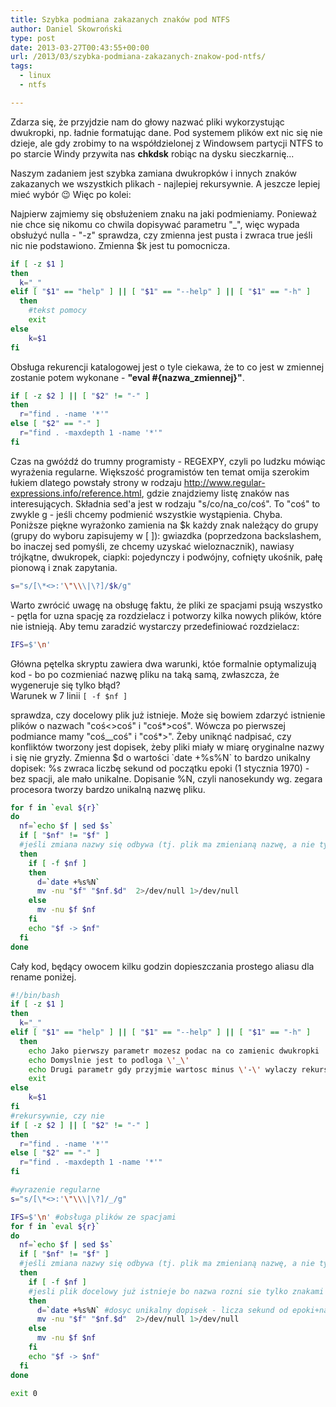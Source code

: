 ```yaml
---
title: Szybka podmiana zakazanych znaków pod NTFS
author: Daniel Skowroński
type: post
date: 2013-03-27T00:43:55+00:00
url: /2013/03/szybka-podmiana-zakazanych-znakow-pod-ntfs/
tags:
  - linux
  - ntfs

---
```

Zdarza się, że przyjdzie nam do głowy nazwać pliki wykorzystując dwukropki, np. ładnie formatując dane. Pod systemem plików ext nic się nie dzieje, ale gdy zrobimy to na współdzielonej z Windowsem partycji NTFS to po starcie Windy przywita nas **chkdsk** robiąc na dysku sieczkarnię...  
<!--break-->

  
  
Naszym zadaniem jest szybka zamiana dwukropków i innych znaków zakazanych we wszystkich plikach - najlepiej rekursywnie. A jeszcze lepiej mieć wybór 😉 Więc po kolei:

Najpierw zajmiemy się obsłużeniem znaku na jaki podmieniamy. Ponieważ nie chce się nikomu co chwila dopisywać parametru "_", więc wypada obsłużyć nulla - "-z" sprawdza, czy zmienna jest pusta i zwraca true jeśli nic nie podstawiono. Zmienna $k jest tu pomocnicza.

```bash
if [ -z $1 ]
then
  k="_"
elif [ "$1" == "help" ] || [ "$1" == "--help" ] || [ "$1" == "-h" ]
  then
    #tekst pomocy
    exit
else
    k=$1
fi

```


Obsługa rekurencji katalogowej jest o tyle ciekawa, że to co jest w zmiennej zostanie potem wykonane - **"eval #{nazwa_zmiennej}"**.

```bash
if [ -z $2 ] || [ "$2" != "-" ]
then
  r="find . -name '*'"
else [ "$2" == "-" ]
  r="find . -maxdepth 1 -name '*'"
fi

```


Czas na gwóźdź do trumny programisty - REGEXPY, czyli po ludzku mówiąc wyrażenia regularne. Większość programistów ten temat omija szerokim łukiem dlatego powstały strony w rodzaju http://www.regular-expressions.info/reference.html, gdzie znajdziemy listę znaków nas interesujących. Składnia sed'a jest w rodzaju "s/co/na_co/coś". To "coś" to zwykle g - jeśli chcemy podmienić wszystkie wystąpienia. Chyba.  
Poniższe piękne wyrażonko zamienia na $k każdy znak należący do grupy (grupy do wyboru zapisujemy w [ ]): gwiazdka (poprzedzona backslashem, bo inaczej sed pomyśli, ze chcemy uzyskać wieloznacznik), nawiasy trójkątne, dwukropek, ciapki: pojedynczy i podwójny, cofnięty ukośnik, pałę pionową i znak zapytania.

```bash
s="s/[\*<>:'\"\\\|\?]/$k/g"

```


Warto zwrócić uwagę na obsługę faktu, że pliki ze spacjami psują wszystko - pętla for uzna spację za rozdzielacz i potworzy kilka nowych plików, które nie istnieją. Aby temu zaradzić wystarczy przedefiniować rozdzielacz:

```bash
IFS=$'\n'

```




Główna pętelka skryptu zawiera dwa warunki, któe formalnie optymalizują kod - bo po cozmieniać nazwę pliku na taką samą, zwłaszcza, że wygeneruje się tylko błąd?  
Warunek w 7 linii `[ -f $nf ]`
 

sprawdza, czy docelowy plik już istnieje. Może się bowiem zdarzyć istnienie plików o nazwach "coś<>coś" i "coś\*>coś". Wówcza po pierwszej podmiance mamy "coś__coś" i "coś\*>". Żeby uniknąć nadpisać, czy konfliktów tworzony jest dopisek, żeby pliki miały w miarę oryginalne nazwy i się nie gryzły. Zmienna $d o wartości \`date +%s%N\` to bardzo unikalny dopisek: %s zwraca liczbę sekund od początku epoki (1 stycznia 1970) - bez spacji, ale mało unikalne. Dopisanie %N, czyli nanosekundy wg. zegara procesora tworzy bardzo unikalną nazwę pliku.

```bash
for f in `eval ${r}`
do
  nf=`echo $f | sed $s`
  if [ "$nf" != "$f" ]
  #jeśli zmiana nazwy się odbywa (tj. plik ma zmienianą nazwę, a nie tylko jest pomijany)
  then
    if [ -f $nf ]
    then
      d=`date +%s%N` 
      mv -nu "$f" "$nf.$d"  2>/dev/null 1>/dev/null
    else
      mv -nu $f $nf
    fi
    echo "$f -> $nf"
  fi
done

```


Cały kod, będący owocem kilku godzin dopieszczania prostego aliasu dla rename poniżej. 

```bash
#!/bin/bash
if [ -z $1 ]
then
  k="_"
elif [ "$1" == "help" ] || [ "$1" == "--help" ] || [ "$1" == "-h" ]
  then
    echo Jako pierwszy parametr mozesz podac na co zamienic dwukropki
    echo Domyslnie jest to podloga \'_\'
    echo Drugi parametr gdy przyjmie wartosc minus \'-\' wylaczy rekursje
    exit
else
    k=$1
fi
#rekursywnie, czy nie
if [ -z $2 ] || [ "$2" != "-" ]
then
  r="find . -name '*'"
else [ "$2" == "-" ]
  r="find . -maxdepth 1 -name '*'"
fi

#wyrazenie regularne
s="s/[\*<>:'\"\\\|\?]/_/g"

IFS=$'\n' #obsługa plików ze spacjami
for f in `eval ${r}`
do
  nf=`echo $f | sed $s`
  if [ "$nf" != "$f" ]
  #jeśli zmiana nazwy się odbywa (tj. plik ma zmienianą nazwę, a nie tylko jest pomijany)
  then
    if [ -f $nf ]
    #jesli plik docelowy już istnieje bo nazwa rozni sie tylko znakami zakazanymi (ale sa one w tej samej liczbie)
    then
      d=`date +%s%N` #dosyc unikalny dopisek - licza sekund od epoki+nanosekundy zegara systemowego
      mv -nu "$f" "$nf.$d"  2>/dev/null 1>/dev/null
    else
      mv -nu $f $nf
    fi
    echo "$f -> $nf"
  fi
done

exit 0

```
